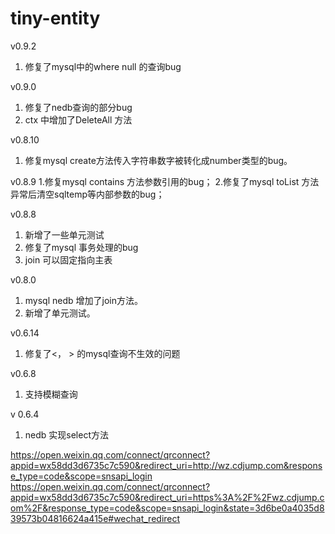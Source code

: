 # tiny-entity 
v0.9.2
1. 修复了mysql中的where null 的查询bug

v0.9.0
1. 修复了nedb查询的部分bug
2. ctx 中增加了DeleteAll 方法

v0.8.10
1. 修复mysql create方法传入字符串数字被转化成number类型的bug。

v0.8.9
1.修复mysql contains 方法参数引用的bug；
2.修复了mysql toList 方法异常后清空sqltemp等内部参数的bug；

v0.8.8
1. 新增了一些单元测试
2. 修复了mysql 事务处理的bug
3. join 可以固定指向主表

v0.8.0
1. mysql nedb 增加了join方法。
2. 新增了单元测试。

v0.6.14
1. 修复了<， > 的mysql查询不生效的问题

v0.6.8
1. 支持模糊查询

v 0.6.4

1. nedb 实现select方法

https://open.weixin.qq.com/connect/qrconnect?appid=wx58dd3d6735c7c590&redirect_uri=http://wz.cdjump.com&response_type=code&scope=snsapi_login
https://open.weixin.qq.com/connect/qrconnect?appid=wx58dd3d6735c7c590&redirect_uri=https%3A%2F%2Fwz.cdjump.com%2F&response_type=code&scope=snsapi_login&state=3d6be0a4035d839573b04816624a415e#wechat_redirect